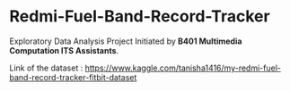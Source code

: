 # Redmi-Fuel-Band-Record-Tracker

Exploratory Data Analysis Project Initiated by **B401 Multimedia Computation ITS Assistants**.

Link of the dataset : https://www.kaggle.com/tanisha1416/my-redmi-fuel-band-record-tracker-fitbit-dataset